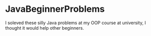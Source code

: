 # JavaBeginnerProblems
I soleved these silly Java problems at my OOP course at university, I thought it would help other beginners.
